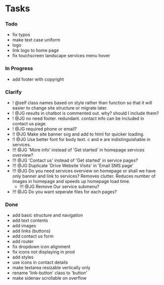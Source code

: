 # Tasks

### Todo

- fix typos
- make text case uniform
- logo
- link logo to home page
- fix touchscreen landscape services menu hover

### In Progress

- add footer with copyright

### Clarify

- ! @self class names based on style rather than function so that it will easier to change site structure or migrate later.
- ! @JG results in chatbot is commented out. why? should I include them?
- ! @JG no need footer. redundant. contact info can be included in contact us page.
- ! @JG required phone or email? 
- !! @JG Make site banner svg and add to html for quicker loading.
- !! @JG Use better font for body text. c and e are indistinguishable in services.
- !!! @JG 'More info' instead of 'Get started' in homepage services overview?
- !!! @JG 'Contact us' instead of 'Get started' in service pages?
- !!! @JG Duplicate 'Drive Website Visits' in 'Email SMS page'
- !!! @JG Do you need services overview on homepage or shall we have only banner and link to services? Removes clutter. Reduces number of images in homepage and speeds up homepage load time.
    - !!! @JG Remove Our service submenu?
- !!! @JG Do you want seperate files for each pages?

### Done

- add basic structure and navigation
- add text contents
- add images
- add links (buttons)
- add contact us form
- add router
- fix dropdown icon alignment
- fix icons not displaying in prod 
- add styles
- use icons in contact details
- make textarea resizable vertically only
- rename 'link-button' class to 'button'
- make sidenav scrollable on overflow
